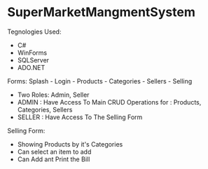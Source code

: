 # SuperMarketMangmentSystem
Tegnologies Used:
- C#
- WinForms
- SQLServer
- ADO.NET

Forms: Splash - Login - Products - Categories - Sellers - Selling
- Two Roles: Admin, Seller
- ADMIN : Have Access To Main CRUD Operations for : Products, Categories, Sellers
- SELLER : Have Access To The Selling Form

 Selling Form:
   -  Showing Products by it's Categories
   -  Can select an item to add
   -  Can Add ant Print the Bill
